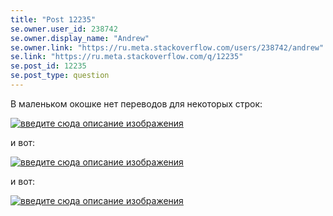 ```yaml
---
title: "Post 12235"
se.owner.user_id: 238742
se.owner.display_name: "Andrew"
se.owner.link: "https://ru.meta.stackoverflow.com/users/238742/andrew"
se.link: "https://ru.meta.stackoverflow.com/q/12235"
se.post_id: 12235
se.post_type: question
---
```

<p>В маленьком окошке нет переводов для некоторых строк:</p>
<p><a href="https://i.stack.imgur.com/s2KY9.png" rel="nofollow noreferrer"><img src="https://i.stack.imgur.com/s2KY9.png" alt="введите сюда описание изображения" /></a></p>
<p>и вот:</p>
<p><a href="https://i.stack.imgur.com/VBNh0.png" rel="nofollow noreferrer"><img src="https://i.stack.imgur.com/VBNh0.png" alt="введите сюда описание изображения" /></a></p>
<p>и вот:</p>
<p><a href="https://i.stack.imgur.com/1xVcR.png" rel="nofollow noreferrer"><img src="https://i.stack.imgur.com/1xVcR.png" alt="введите сюда описание изображения" /></a></p>
